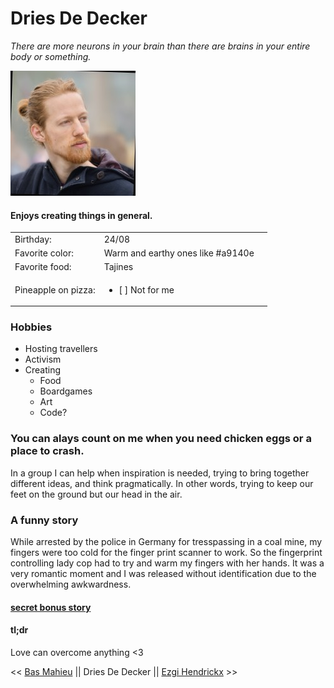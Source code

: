 # Dries De Decker

*There are more neurons in your brain than there are brains in your entire body or something.*

![](https://github.com/DriesDD/markdown-challenge/blob/master/dries.jpeg)

#### Enjoys creating things in general.

| | | |
|-|-|-|
Birthday:|24/08
Favorite color:|Warm and earthy ones like #a9140e
Favorite food:|Tajines
Pineapple on pizza:|<ul><li>[ ] Not for me</ul></li>

### Hobbies 

* Hosting travellers
* Activism
* Creating
    * Food
    * Boardgames
    * Art
    * Code?

### You can alays count on me when you need chicken eggs or a place to crash.

In a group I can help when inspiration is needed, trying to bring together different ideas, and think pragmatically. In other words, trying to keep our feet on the ground but our head in the air.

### A funny story

While arrested by the police in Germany for tresspassing in a coal mine, my fingers were too cold for the finger print scanner to work. So the fingerprint controlling lady cop had to try and warm my fingers with her hands. It was a very romantic moment and I was released without identification due to the overwhelming awkwardness.

#### [secret bonus story ](https://github.com/DriesDD/markdown-challenge/edit/master/README.md "A friend of mine was dogsitting for a rich friendly family on holiday. Every day she would go to their house, walk the dog, feed it and play with it. One day she sadly found the dog had died. She was afraid to tell the family but she was responsible for it and it was very hot out so she had to call them. They were sad but told her she should bring the dead dog to their parents, an old couple who lived in another town. So she came back with the biggest suitcase she could find, stuffed the dog in there (it was difficult because it was a big dog) and walked it to the train station. She was really exhausted when she arrived at the train platform and a man offered her to help carry the suitcase into the train. He asked what she was carrying that could be so heavy. She quickly had to come up with a less disturbing story so she said it was a music mixing table. She left the suitcase in between two carriages and sat down. Two stations down the tracks, just before the doors closed, she saw through the window that the man thiefishly jumped off the train with the suitcase.")

#### tl;dr
Love can overcome anything <3

<< [Bas Mahieu](https://github.com/basmahieu/markdown-challenge/blob/master/README.md) || Dries De Decker || [Ezgi Hendrickx](https://github.com/ezgihendrickx/markdown-challenge/blob/master/README.md) >>
